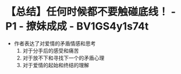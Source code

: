 # 【总结】任何时候都不要触碰底线！ - P1 - 撩妹成成 - BV1GS4y1s74t

-   作者表达了对爱情的矛盾情感和思考
    1.  对于分手后的感受和痛苦
    2.  对于放不下和寻找下一个的矛盾心理
    3.  对于爱情的起始和终结的理解
